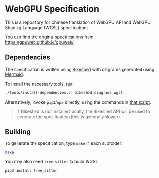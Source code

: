 # WebGPU Specification
This is a repository for Chinese translation of WebGPU API and WebGPU Shading Language (WGSL) specifications. 

You can find the original specifications from https://gpuweb.github.io/gpuweb/

## Dependencies

The specification is written using [Bikeshed](https://tabatkins.github.io/bikeshed)
with diagrams generated using [Mermaid](https://mermaid-js.github.io/mermaid/).

To install the necessary tools, run:

```bash
./tools/install-dependencies.sh bikeshed diagrams wgsl
```

Alternatively, invoke `pip3`/`npx` directly, using the commands in [that script](../tools/install-dependencies.sh).

> If Bikeshed is not installed locally, the Bikeshed API will be used to generate the specification
(this is generally slower).

## Building
To generate the specification, type `make` in each subfolder:

```bash
make
```

You may also need `tree_sitter` to build WGSL
```bash
pip3 install tree_sitter
```